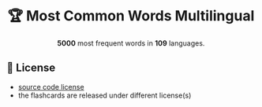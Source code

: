 <div align='center'>
  <h1>🏆 Most Common Words Multilingual</h1>
  <p><b>5000</b> most frequent words in <b>109</b> languages.</p>
</div>

## 🔗 License
- [source code license](https://github.com/frekwencja/most-common-words-multilingual/blob/main/LICENSE)
- the flashcards are released under different license(s)